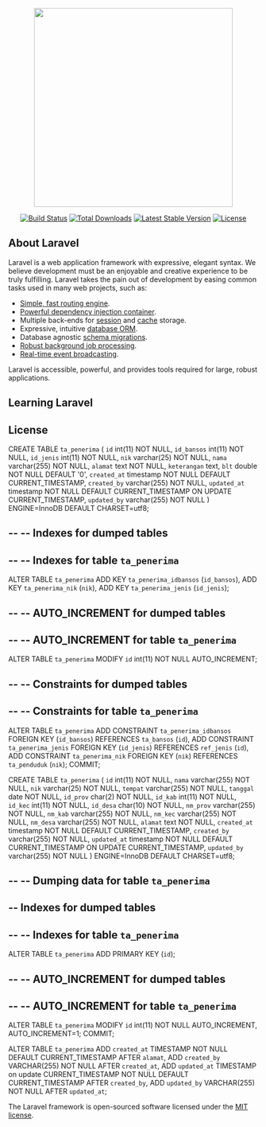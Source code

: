 <p align="center"><img src="https://res.cloudinary.com/dtfbvvkyp/image/upload/v1566331377/laravel-logolockup-cmyk-red.svg" width="400"></p>

<p align="center">
<a href="https://travis-ci.org/laravel/framework"><img src="https://travis-ci.org/laravel/framework.svg" alt="Build Status"></a>
<a href="https://packagist.org/packages/laravel/framework"><img src="https://poser.pugx.org/laravel/framework/d/total.svg" alt="Total Downloads"></a>
<a href="https://packagist.org/packages/laravel/framework"><img src="https://poser.pugx.org/laravel/framework/v/stable.svg" alt="Latest Stable Version"></a>
<a href="https://packagist.org/packages/laravel/framework"><img src="https://poser.pugx.org/laravel/framework/license.svg" alt="License"></a>
</p>

## About Laravel

Laravel is a web application framework with expressive, elegant syntax. We believe development must be an enjoyable and creative experience to be truly fulfilling. Laravel takes the pain out of development by easing common tasks used in many web projects, such as:

- [Simple, fast routing engine](https://laravel.com/docs/routing).
- [Powerful dependency injection container](https://laravel.com/docs/container).
- Multiple back-ends for [session](https://laravel.com/docs/session) and [cache](https://laravel.com/docs/cache) storage.
- Expressive, intuitive [database ORM](https://laravel.com/docs/eloquent).
- Database agnostic [schema migrations](https://laravel.com/docs/migrations).
- [Robust background job processing](https://laravel.com/docs/queues).
- [Real-time event broadcasting](https://laravel.com/docs/broadcasting).

Laravel is accessible, powerful, and provides tools required for large, robust applications.

## Learning Laravel

## License



CREATE TABLE `ta_penerima` (
  `id` int(11) NOT NULL,
  `id_bansos` int(11) NOT NULL,
  `id_jenis` int(11) NOT NULL,
  `nik` varchar(25) NOT NULL,
  `nama` varchar(255) NOT NULL,
  `alamat` text NOT NULL,
  `keterangan` text,
  `blt` double NOT NULL DEFAULT '0',
  `created_at` timestamp NOT NULL DEFAULT CURRENT_TIMESTAMP,
  `created_by` varchar(255) NOT NULL,
  `updated_at` timestamp NOT NULL DEFAULT CURRENT_TIMESTAMP ON UPDATE CURRENT_TIMESTAMP,
  `updated_by` varchar(255) NOT NULL
) ENGINE=InnoDB DEFAULT CHARSET=utf8;

--
-- Indexes for dumped tables
--

--
-- Indexes for table `ta_penerima`
--
ALTER TABLE `ta_penerima`
  ADD KEY `ta_penerima_idbansos` (`id_bansos`),
  ADD KEY `ta_penerima_nik` (`nik`),
  ADD KEY `ta_penerima_jenis` (`id_jenis`);

--
-- AUTO_INCREMENT for dumped tables
--

--
-- AUTO_INCREMENT for table `ta_penerima`
--
ALTER TABLE `ta_penerima`
  MODIFY `id` int(11) NOT NULL AUTO_INCREMENT;

--
-- Constraints for dumped tables
--

--
-- Constraints for table `ta_penerima`
--
ALTER TABLE `ta_penerima`
  ADD CONSTRAINT `ta_penerima_idbansos` FOREIGN KEY (`id_bansos`) REFERENCES `ta_bansos` (`id`),
  ADD CONSTRAINT `ta_penerima_jenis` FOREIGN KEY (`id_jenis`) REFERENCES `ref_jenis` (`id`),
  ADD CONSTRAINT `ta_penerima_nik` FOREIGN KEY (`nik`) REFERENCES `ta_penduduk` (`nik`);
COMMIT;



CREATE TABLE `ta_penerima` (
  `id` int(11) NOT NULL,
  `nama` varchar(255) NOT NULL,
  `nik` varchar(25) NOT NULL,
  `tempat` varchar(255) NOT NULL,
  `tanggal` date NOT NULL,
  `id_prov` char(2) NOT NULL,
  `id_kab` int(11) NOT NULL,
  `id_kec` int(11) NOT NULL,
  `id_desa` char(10) NOT NULL,
  `nm_prov` varchar(255) NOT NULL,
  `nm_kab` varchar(255) NOT NULL,
  `nm_kec` varchar(255) NOT NULL,
  `nm_desa` varchar(255) NOT NULL,
  `alamat` text NOT NULL,
  `created_at` timestamp NOT NULL DEFAULT CURRENT_TIMESTAMP,
  `created_by` varchar(255) NOT NULL,
  `updated_at` timestamp NOT NULL DEFAULT CURRENT_TIMESTAMP ON UPDATE CURRENT_TIMESTAMP,
  `updated_by` varchar(255) NOT NULL
) ENGINE=InnoDB DEFAULT CHARSET=utf8;

--
-- Dumping data for table `ta_penerima`
--
-- Indexes for dumped tables
--

--
-- Indexes for table `ta_penerima`
--
ALTER TABLE `ta_penerima`
  ADD PRIMARY KEY (`id`);

--
-- AUTO_INCREMENT for dumped tables
--

--
-- AUTO_INCREMENT for table `ta_penerima`
--
ALTER TABLE `ta_penerima`
  MODIFY `id` int(11) NOT NULL AUTO_INCREMENT, AUTO_INCREMENT=1;
COMMIT;


ALTER TABLE `ta_penerima` ADD `created_at` TIMESTAMP NOT NULL DEFAULT CURRENT_TIMESTAMP AFTER `alamat`, ADD `created_by` VARCHAR(255) NOT NULL AFTER `created_at`, ADD `updated_at` TIMESTAMP on update CURRENT_TIMESTAMP NOT NULL DEFAULT CURRENT_TIMESTAMP AFTER `created_by`, ADD `updated_by` VARCHAR(255) NOT NULL AFTER `updated_at`;


The Laravel framework is open-sourced software licensed under the [MIT license](https://opensource.org/licenses/MIT).
